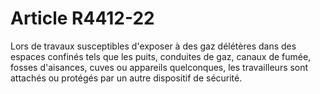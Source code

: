 # Article R4412-22

  
Lors de travaux susceptibles d'exposer à des gaz délétères dans des espaces confinés tels que les puits, conduites de gaz, canaux de fumée, fosses d'aisances, cuves ou appareils quelconques, les travailleurs sont attachés ou protégés par un autre dispositif de sécurité.